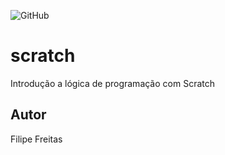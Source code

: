 ![GitHub](https://img.shields.io/github/license/evfillipe/scratch?style=flat-square)
# scratch
Introdução a lógica de programação com Scratch
## Autor
Filipe Freitas
